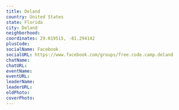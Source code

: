 ```yaml
---
title: Deland
country: United States
state: Florida
city: Deland
neighborhood: 
coordinates: 29.019515, -81.294142
plusCode:
socialName: Facebook
socialURL: https://www.facebook.com/groups/free.code.camp.deland
chatName:
chatURL:
eventName:
eventURL:
leaderName:
leaderURL:
oldPhoto: 
coverPhoto:
---
```

